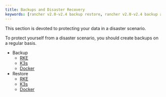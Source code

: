 ```yaml
---
title: Backups and Disaster Recovery
keywords: [rancher v2.0-v2.4 backup restore, rancher v2.0-v2.4 backup and restore, backup restore rancher v2.0-v2.4, backup and restore rancher v2.0-v2.4]
---
```


<head>
  <link rel="canonical" href="https://ranchermanager.docs.rancher.com/pages-for-subheaders/backup-restore-and-disaster-recovery"/>
</head>

This section is devoted to protecting your data in a disaster scenario.

To protect yourself from a disaster scenario, you should create backups on a regular basis.

- Backup
  - [RKE](back-up-rancher-launched-kubernetes-clusters.md)
  - [K3s](back-up-k3s-installed-rancher.md)
  - [Docker](back-up-docker-installed-rancher.md)
- Restore
  - [RKE](restore-rancher-launched-kubernetes-clusters-from-backup.md)
  - [K3s](restore-k3s-installed-rancher.md)
  - [Docker](restore-docker-installed-rancher.md)

